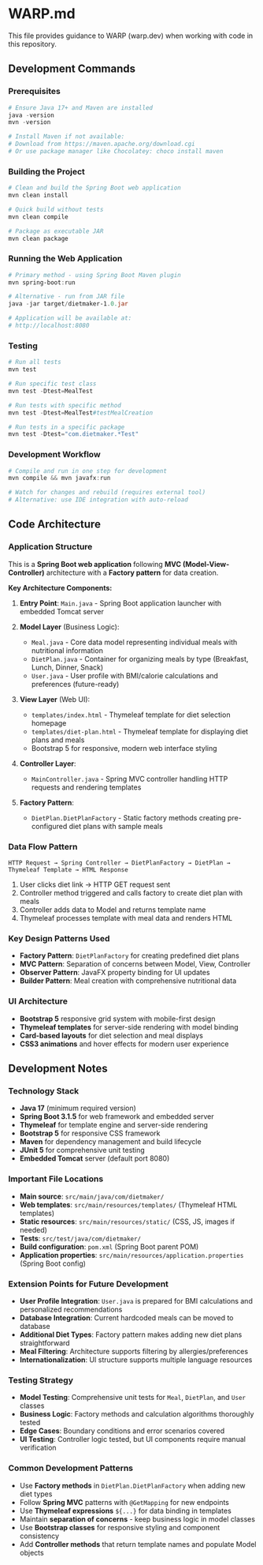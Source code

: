 # WARP.md

This file provides guidance to WARP (warp.dev) when working with code in this repository.

## Development Commands

### Prerequisites
```powershell
# Ensure Java 17+ and Maven are installed
java -version
mvn -version

# Install Maven if not available:
# Download from https://maven.apache.org/download.cgi
# Or use package manager like Chocolatey: choco install maven
```

### Building the Project
```powershell
# Clean and build the Spring Boot web application
mvn clean install

# Quick build without tests
mvn clean compile

# Package as executable JAR
mvn clean package
```

### Running the Web Application
```powershell
# Primary method - using Spring Boot Maven plugin
mvn spring-boot:run

# Alternative - run from JAR file
java -jar target/dietmaker-1.0.jar

# Application will be available at:
# http://localhost:8080
```

### Testing
```powershell
# Run all tests
mvn test

# Run specific test class
mvn test -Dtest=MealTest

# Run tests with specific method
mvn test -Dtest=MealTest#testMealCreation

# Run tests in a specific package
mvn test -Dtest="com.dietmaker.*Test"
```

### Development Workflow
```powershell
# Compile and run in one step for development
mvn compile && mvn javafx:run

# Watch for changes and rebuild (requires external tool)
# Alternative: use IDE integration with auto-reload
```

## Code Architecture

### Application Structure
This is a **Spring Boot web application** following **MVC (Model-View-Controller)** architecture with a **Factory pattern** for data creation.

**Key Architecture Components:**

1. **Entry Point**: `Main.java` - Spring Boot application launcher with embedded Tomcat server

2. **Model Layer** (Business Logic):
   - `Meal.java` - Core data model representing individual meals with nutritional information
   - `DietPlan.java` - Container for organizing meals by type (Breakfast, Lunch, Dinner, Snack) 
   - `User.java` - User profile with BMI/calorie calculations and preferences (future-ready)

3. **View Layer** (Web UI):
   - `templates/index.html` - Thymeleaf template for diet selection homepage
   - `templates/diet-plan.html` - Thymeleaf template for displaying diet plans and meals
   - Bootstrap 5 for responsive, modern web interface styling

4. **Controller Layer**:
   - `MainController.java` - Spring MVC controller handling HTTP requests and rendering templates

5. **Factory Pattern**:
   - `DietPlan.DietPlanFactory` - Static factory methods creating pre-configured diet plans with sample meals

### Data Flow Pattern
```
HTTP Request → Spring Controller → DietPlanFactory → DietPlan → Thymeleaf Template → HTML Response
```

1. User clicks diet link → HTTP GET request sent
2. Controller method triggered and calls factory to create diet plan with meals
3. Controller adds data to Model and returns template name
4. Thymeleaf processes template with meal data and renders HTML

### Key Design Patterns Used
- **Factory Pattern**: `DietPlanFactory` for creating predefined diet plans
- **MVC Pattern**: Separation of concerns between Model, View, Controller
- **Observer Pattern**: JavaFX property binding for UI updates
- **Builder Pattern**: Meal creation with comprehensive nutritional data

### UI Architecture
- **Bootstrap 5** responsive grid system with mobile-first design
- **Thymeleaf templates** for server-side rendering with model binding
- **Card-based layouts** for diet selection and meal displays
- **CSS3 animations** and hover effects for modern user experience

## Development Notes

### Technology Stack
- **Java 17** (minimum required version)
- **Spring Boot 3.1.5** for web framework and embedded server
- **Thymeleaf** for template engine and server-side rendering
- **Bootstrap 5** for responsive CSS framework
- **Maven** for dependency management and build lifecycle
- **JUnit 5** for comprehensive unit testing
- **Embedded Tomcat** server (default port 8080)

### Important File Locations
- **Main source**: `src/main/java/com/dietmaker/`
- **Web templates**: `src/main/resources/templates/` (Thymeleaf HTML templates)
- **Static resources**: `src/main/resources/static/` (CSS, JS, images if needed)
- **Tests**: `src/test/java/com/dietmaker/`
- **Build configuration**: `pom.xml` (Spring Boot parent POM)
- **Application properties**: `src/main/resources/application.properties` (Spring Boot config)

### Extension Points for Future Development
- **User Profile Integration**: `User.java` is prepared for BMI calculations and personalized recommendations
- **Database Integration**: Current hardcoded meals can be moved to database
- **Additional Diet Types**: Factory pattern makes adding new diet plans straightforward
- **Meal Filtering**: Architecture supports filtering by allergies/preferences
- **Internationalization**: UI structure supports multiple language resources

### Testing Strategy
- **Model Testing**: Comprehensive unit tests for `Meal`, `DietPlan`, and `User` classes
- **Business Logic**: Factory methods and calculation algorithms thoroughly tested
- **Edge Cases**: Boundary conditions and error scenarios covered
- **UI Testing**: Controller logic tested, but UI components require manual verification

### Common Development Patterns
- Use **Factory methods** in `DietPlan.DietPlanFactory` when adding new diet types
- Follow **Spring MVC** patterns with `@GetMapping` for new endpoints
- Use **Thymeleaf expressions** `${...}` for data binding in templates
- Maintain **separation of concerns** - keep business logic in model classes
- Use **Bootstrap classes** for responsive styling and component consistency
- Add **Controller methods** that return template names and populate Model objects
